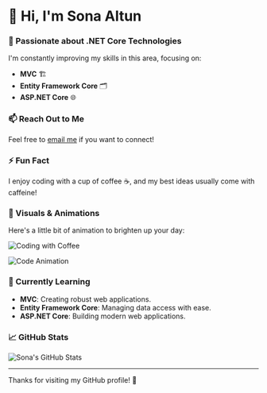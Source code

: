 # 👋 Hi, I'm Sona Altun

### 🌟 Passionate about .NET Core Technologies

I'm constantly improving my skills in this area, focusing on:

- **MVC** 🏗️
- **Entity Framework Core** 🗂️
- **ASP.NET Core** 🌐

### 📫 Reach Out to Me

Feel free to [email me](mailto:your-email@example.com) if you want to connect!

### ⚡ Fun Fact

I enjoy coding with a cup of coffee ☕, and my best ideas usually come with caffeine! 

### 🎨 Visuals & Animations

Here's a little bit of animation to brighten up your day:

![Coding with Coffee](https://media.giphy.com/media/3ohhwxTcoRmmC5xjZS/giphy.gif)

![Code Animation](https://media.giphy.com/media/l4FGI3Sc1lPsWyFbG/giphy.gif)

### 🚀 Currently Learning

- **MVC**: Creating robust web applications.
- **Entity Framework Core**: Managing data access with ease.
- **ASP.NET Core**: Building modern web applications.

### 📈 GitHub Stats

![Sona's GitHub Stats](https://github-readme-stats.vercel.app/api?username=sonaaltun&show_icons=true&hide_title=true&count_private=true&hide=prs&theme=radical)

---

Thanks for visiting my GitHub profile! 🚀
